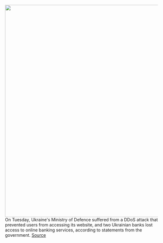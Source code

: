 <img src='https://cdn.vox-cdn.com/thumbor/dn9NANZ-XCRfj3TckBZZljhtJkU=/0x0:2040x1360/1200x800/filters:focal(857x517:1183x843)/cdn.vox-cdn.com/uploads/chorus_image/image/70514382/acastro_180109_1777_0001.0.jpg' width='700px' /><br/>
On Tuesday, Ukraine's Ministry of Defence suffered from a DDoS attack that prevented users from accessing its website, and two Ukrainian banks lost access to online banking services, according to statements from the government.
<a href='https://www.theverge.com/2022/2/15/22936192/ukraine-defense-ministry-ddos-russia-conflict-de-escalation'> Source <a/>